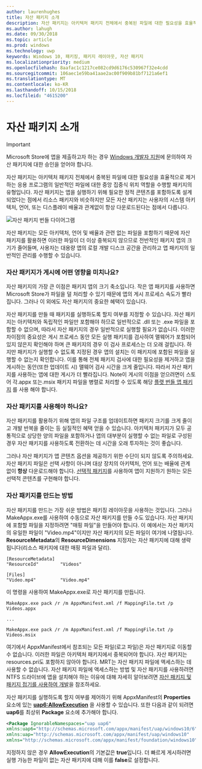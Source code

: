 ```yaml
---
author: laurenhughes
title: 자산 패키지 소개
description: 자산 패키지는 아키텍처 패키지 전체에서 중복된 파일에 대한 필요성을 효율적으로 제거하는 응용 프로그램의 일반적인 파일에 대한 중앙 집중식 위치 역할을 수행할 패키지의 유형입니다.
ms.author: lahugh
ms.date: 09/30/2018
ms.topic: article
ms.prod: windows
ms.technology: uwp
keywords: Windows 10, 패키징, 패키지 레이아웃, 자산 패키지
ms.localizationpriority: medium
ms.openlocfilehash: 8aafac1c1217ce082cd9d6176c530967f32e4cdd
ms.sourcegitcommit: 106aec1e59ba41aae2ac00f909b81bf7121a6ef1
ms.translationtype: MT
ms.contentlocale: ko-KR
ms.lasthandoff: 10/15/2018
ms.locfileid: "4615200"
---
```

# <a name="introduction-to-asset-packages"></a>자산 패키지 소개

> [!IMPORTANT]
> Microsoft Store에 앱을 제출하고자 하는 경우 [Windows 개발자 지원](https://developer.microsoft.com/windows/support)에 문의하여 자산 패키지에 대한 승인을 얻어야 합니다.

자산 패키지는 아키텍처 패키지 전체에서 중복된 파일에 대한 필요성을 효율적으로 제거하는 응용 프로그램의 일반적인 파일에 대한 중앙 집중식 위치 역할을 수행할 패키지의 유형입니다. 자산 패키지는 앱을 실행하기 위해 필요한 정적 콘텐츠를 포함하도록 설계되었다는 점에서 리소스 패키지와 비슷하지만 모든 자산 패키지는 사용자의 시스템 아키텍처, 언어, 또는 디스플레이 배율과 관계없이 항상 다운로드된다는 점에서 다릅니다.

![자산 패키지 번들 다이어그램](images/primary-bundle.png)

자산 패키지는 모든 아키텍처, 언어 및 배율과 관련 없는 파일을 포함하기 때문에 자산 패키지를 활용하면 이러한 파일이 더 이상 중복되지 않으므로 전반적인 패키지 앱의 크기가 줄어들며, 사용자는 대용량 앱의 로컬 개발 디스크 공간을 관리하고 앱 패키지의 일반적인 관리를 수행할 수 있습니다. 

### <a name="how-do-asset-packages-affect-publishing"></a>자산 패키지가 게시에 어떤 영향을 미치나요?
자산 패키지의 가장 큰 이점은 패키지 앱의 크기 축소입니다. 작은 앱 패키지를 사용하면 Microsoft Store가 파일을 덜 처리할 수 있기 때문에 앱의 게시 프로세스 속도가 빨라집니다. 그러나 이 외에도 자산 패키지의 중요한 혜택이 있습니다.

자산 패키지를 만들 때 패키지를 실행하도록 할지 여부를 지정할 수 있습니다. 자산 패키지는 아키텍처와 독립적인 파일만 포함해야 하므로 일반적으로 .dll 또는 .exe 파일을 포함할 수 없으며, 따라서 자산 패키지의 경우 일반적으로 실행할 필요가 없습니다. 이러한 차이점의 중요성은 게시 프로세스 동안 모든 실행 패키지를 검사하여 맬웨어가 포함되어 있지 않은지 확인해야 하며 큰 패키지의 경우 이 검사 프로세스는 더 오래 걸립니다. 하지만 패키지가 실행할 수 없도록 지정된 경우 앱의 설치는 이 패키지에 포함된 파일을 실행할 수 없는지 확인합니다. 이를 통해 전체 패키지 검사에 대한 필요성을 제거하고 앱을 게시하는 동안(또한 업데이트 시) 맬웨어 검사 시간을 크게 줄입니다. 따라서 자산 패키지를 사용하는 앱에 대한 게시가 더 빨라집니다. Note이 게시의 이점을 얻으려면이 스토어 각.appx 또는.msix 패키지 파일을 병렬로 처리할 수 있도록 해당 [플랫 번들 앱 패키지](flat-bundles.md) 를 사용 해야 합니다. 


### <a name="should-i-use-asset-packages"></a>자산 패키지를 사용해야 하나요?
자산 패키지를 활용하기 위해 앱의 파일 구조를 업데이트하면 패키지 크기를 크게 줄이고 개발 반복을 줄이는 등 실질적인 혜택 얻을 수 있습니다. 아키텍처 패키지가 모두 공통적으로 상당한 양의 파일을 포함하거나 앱의 대부분이 실행할 수 없는 파일로 구성된 경우 자산 패키지를 사용하도록 전환하는 데 시간을 오래 투자하는 것이 좋습니다.

그러나 자산 패키지가 앱 콘텐츠 옵션을 제공하기 위한 수단이 되지 않도록 주의하세요. 자산 패키지 파일은 선택 사항이 아니며 대상 장치의 아키텍처, 언어 또는 배율에 관계 없이 **항상** 다운로드해야 합니다. [선택적 패키지](optional-packages.md)를 사용하여 앱이 지원하기 원하는 모든 선택적 콘텐츠를 구현해야 합니다. 


### <a name="how-to-create-an-asset-package"></a>자산 패키지를 만드는 방법
자산 패키지를 만드는 가장 쉬운 방법은 패키징 레이아웃을 사용하는 것입니다. 그러나 MakeAppx.exe를 사용하여 수동으로 자산 패키지를 만들 수도 있습니다. 자산 패키지에 포함할 파일을 지정하려면 "매핑 파일"을 만들어야 합니다. 이 예에서는 자산 패키지의 유일한 파일이 "Video.mp4"이지만 자산 패키지의 모든 파일이 여기에 나열됩니다. **ResourceMetadata**의 **ResourceDimensions** 지정자는 자산 패키지에 대해 생략됩니다(리소스 패키지에 대한 매핑 파일과 달리).

```example 
[ResourceMetadata]
"ResourceId"        "Videos"

[Files]
"Video.mp4"         "Video.mp4"
```

이 명령을 사용하여 MakeAppx.exe로 자산 패키지를 만듭니다. 

```syntax 
MakeAppx.exe pack /r /m AppxManifest.xml /f MappingFile.txt /p Videos.appx

...

MakeAppx.exe pack /r /m AppxManifest.xml /f MappingFile.txt /p Videos.msix

```
여기에서 AppxManifest에서 참조되는 모든 파일(로고 파일)은 자산 패키지로 이동할 수 없습니다. 이러한 파일은 아키텍처 패키지에서 중복되어야 합니다. 자산 패키지는 resources.pri도 포함하지 않아야 합니다. MRT는 자산 패키지 파일에 액세스하는 데 사용할 수 없습니다. 자산 패키지 파일에 액세스하는 방법 및 자산 패키지를 사용하려면 NTFS 드라이브에 앱을 설치해야 하는 이유에 대해 자세히 알아보려면 [자산 패키지 및 패키지 접기를 사용하여 개발](Package-Folding.md)을 참조하세요.

자산 패키지를 실행하도록 할지 여부를 제어하기 위해 AppxManifest의 **Properties** 요소에 있는 **[uap6:AllowExecution](https://docs.microsoft.com/uwp/schemas/appxpackage/uapmanifestschema/element-uap6-allowexecution)** 을 사용할 수 있습니다. 또한 다음과 같이 되려면 **uap6**를 최상위 **Package** 요소에 추가해야 합니다. 

```XML
<Package IgnorableNamespaces="uap uap6" 
xmlns:uap6="http://schemas.microsoft.com/appx/manifest/uap/windows10/6" 
xmlns:uap="http://schemas.microsoft.com/appx/manifest/uap/windows10" 
xmlns="http://schemas.microsoft.com/appx/manifest/foundation/windows10">
```

 지정하지 않은 경우 **AllowExecution**의 기본값은 **true**입니다. 더 빠르게 게시하려면 실행 가능한 파일이 없는 자산 패키지에 대해 이를 **false**로 설정합니다.  



